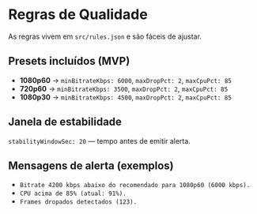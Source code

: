 # Regras de Qualidade

As regras vivem em `src/rules.json` e são fáceis de ajustar.

## Presets incluídos (MVP)
- **1080p60** → `minBitrateKbps: 6000`, `maxDropPct: 2`, `maxCpuPct: 85`
- **720p60** → `minBitrateKbps: 3500`, `maxDropPct: 2`, `maxCpuPct: 85`
- **1080p30** → `minBitrateKbps: 4500`, `maxDropPct: 2`, `maxCpuPct: 85`

## Janela de estabilidade
`stabilityWindowSec: 20` — tempo antes de emitir alerta.

## Mensagens de alerta (exemplos)
- `Bitrate 4200 kbps abaixo do recomendado para 1080p60 (6000 kbps).`
- `CPU acima de 85% (atual: 91%).`
- `Frames dropados detectados (123).`